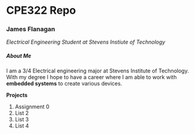 # CPE322 Repo
### James Flanagan
_Electrical Engineering Student at Stevens Instiute of Technology_

##### About Me

I am a 3/4 Electrical engineering major at Stevens Institute of Technology. With my degree I hope to have a career where I am able to work with **embedded systems** to create various devices.


**Projects**
1. Assignment 0
2. List 2
3. List 3
4. List 4



